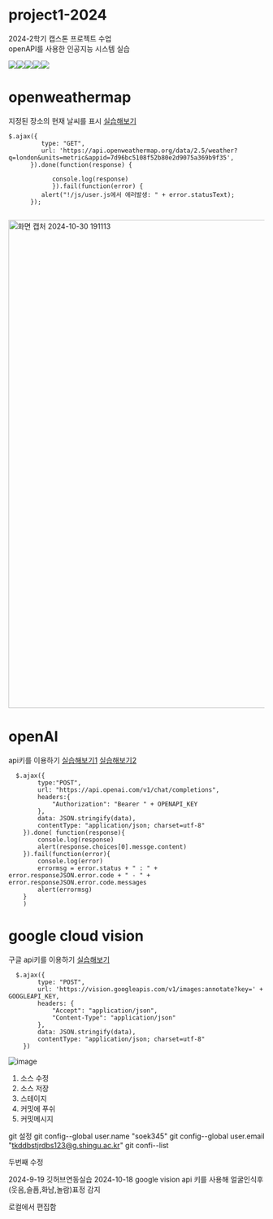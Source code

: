 # project1-2024
2024-2학기 캡스톤 프로젝트 수업  
openAPI를 사용한 인공지능 시스템 실습

<img src="https://img.shields.io/badge/java-007396?style=for-the-badge&logo=OpenJDK&logoColor=white"><img src="https://img.shields.io/badge/Python-3776AB?style=for-the-badge&logo=Python&logoColor=white"><img src="https://img.shields.io/badge/HTML5-E34F26?style=for-the-badge&logo=HTML5&logoColor=white"><img src="https://img.shields.io/badge/CSS3-1572B6?style=for-the-badge&logo=CSS3&logoColor=white"><img src="https://img.shields.io/badge/JavaScript-F7DF1E?style=for-the-badge&logo=JavaScript&logoColor=white">

# openweathermap

지정된 장소의 현재 날씨를 표시
[실습해보기](https://api.openweathermap.org/data/2.5/weather?q=london&units=metric&appid=7d96bc5108f52b80e2d9075a369b9f35)

```
$.ajax({
         type: "GET",
         url: 'https://api.openweathermap.org/data/2.5/weather?q=london&units=metric&appid=7d96bc5108f52b80e2d9075a369b9f35',
      }).done(function(response) {

            console.log(response)
            }).fail(function(error) {
         alert("!/js/user.js에서 에러발생: " + error.statusText);
      });


```
<img width="960" alt="화면 캡처 2024-10-30 191113" src="https://github.com/user-attachments/assets/dc6f1958-3c9d-46f8-a182-65a8ccd95e9a">

# openAI
api키를 이용하기 
[실습해보기1](https://api.openai.com/v1/chat/completions)
[실습해보기2](https://api.openai.com/v1/images/generations)
        

```
  $.ajax({
        type:"POST",
        url: "https://api.openai.com/v1/chat/completions",
        headers:{
            "Authorization": "Bearer " + OPENAPI_KEY
        },
        data: JSON.stringify(data),
        contentType: "application/json; charset=utf-8"
    }).done( function(response){
        console.log(response)
        alert(response.choices[0].messge.content)
    }).fail(function(error){
        console.log(error)
        errormsg = error.status + " : " + error.responseJSON.error.code + " - " + error.responseJSON.error.code.messages
        alert(errormsg)
    }
    ) 
```

# google cloud vision
구글 api키를 이용하기
[실습해보기](https://vision.googleapis.com/v1/images:annotate?key=)

```
  $.ajax({
        type: "POST",
        url: 'https://vision.googleapis.com/v1/images:annotate?key=' + GOOGLEAPI_KEY,
        headers: {
            "Accept": "application/json",
            "Content-Type": "application/json"
        },
        data: JSON.stringify(data),
        contentType: "application/json; charset=utf-8"
    })
```
![image](https://github.com/user-attachments/assets/b6494c32-db07-4713-8a8c-e1c1d2aa11b3)
1. 소스 수정
2. 소스 저장
3. 스테이지
4. 커밋에 푸쉬
5. 커밋메시지

git 설정
git config--global user.name "soek345"
git config--global user.email "tkddbstjrdbs123@g.shingu.ac.kr"
git confi--list

두번째 수정


2024-9-19 깃허브연동실습
2024-10-18 google vision api 키를 사용해 얼굴인식후  (웃음,슬픔,화남,놀람)표정 감지

로컬에서 편집함